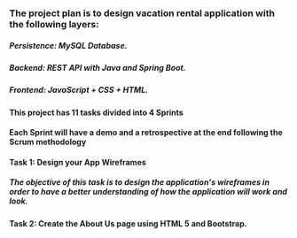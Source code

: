 ### The project plan is to design vacation rental application with the following layers:
##### Persistence: MySQL Database.
##### Backend: REST API with Java and Spring Boot.
##### Frontend: JavaScript + CSS + HTML.
#### This project has 11 tasks divided into 4 Sprints
#### Each Sprint will have a demo and a retrospective at the end following the Scrum methodology
#### Task 1: Design your App Wireframes
##### The objective of this task is to design the application's wireframes in order to have a better understanding of how the application will work and look.
#### Task 2: Create the About Us page using HTML 5 and Bootstrap.

